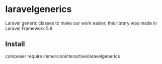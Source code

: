 # laravelgenerics
Laravel generic classes to make our work easier, this library was made in Laravel Framework 5.6  

## Install
composer require immersioninteractive/laravelgenerics
